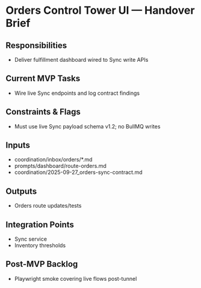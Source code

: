 <!-- GENERATED BY manager. DO NOT EDIT.
     Source: coordination/registry/agents.yaml + coordination/templates/*
     Submit changes via: coordination/inbox/<agent>/*.md
     Instructions-Version: 1.0.2  Generated: 2025-09-27T20:30:00+00:00 -->
# Orders Control Tower UI — Handover Brief

## Responsibilities
- Deliver fulfillment dashboard wired to Sync write APIs

## Current MVP Tasks
- Wire live Sync endpoints and log contract findings

## Constraints & Flags
- Must use live Sync payload schema v1.2; no BullMQ writes

## Inputs
- coordination/inbox/orders/*.md
- prompts/dashboard/route-orders.md
- coordination/2025-09-27_orders-sync-contract.md

## Outputs
- Orders route updates/tests

## Integration Points
- Sync service
- Inventory thresholds

## Post-MVP Backlog
- Playwright smoke covering live flows post-tunnel

